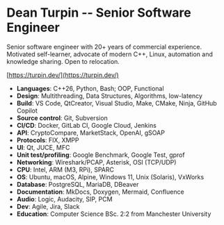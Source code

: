 # Dean Turpin -- Senior Software Engineer

Senior software engineer with 20+ years of commercial experience. Motivated self-learner, advocate of modern C++, Linux, automation and knowledge sharing. Open to relocation.

[https://turpin.dev/](https://turpin.dev/)

- __Languages__: C++26, Python, Bash; OOP, Functional
- __Design__: Multithreading, Data Structures, Algorithms, low-latency
- __Build__: VS Code, QtCreator, Visual Studio, Make, CMake, Ninja, GitHub Copilot
- __Source control__: Git, Subversion
- __CI/CD__: Docker, GitLab CI, Google Cloud, Jenkins
- __API__: CryptoCompare, MarketStack, OpenAI, gSOAP
- __Protocols__: FIX, XMPP
- __UI__: Qt, JUCE, MFC
- __Unit test/profiling__: Google Benchmark, Google Test, gprof
- __Networking__: Wireshark/PCAP, Asterisk, OSI (TCP/UDP)
- __CPU__: Intel, ARM (M3, RPi), SPARC
- __OS__: Ubuntu, macOS, Alpine, Windows 11, Unix (Solaris), VxWorks
- __Database__: PostgreSQL, MariaDB, DBeaver
- __Documentation__: MkDocs, Doxygen, Mermaid, Confluence
- __Audio__: Logic, Audacity, SIP, PCM
- __Dev__: Agile, Jira, Slack
- __Education__: Computer Science BSc. 2:2 from Manchester University

